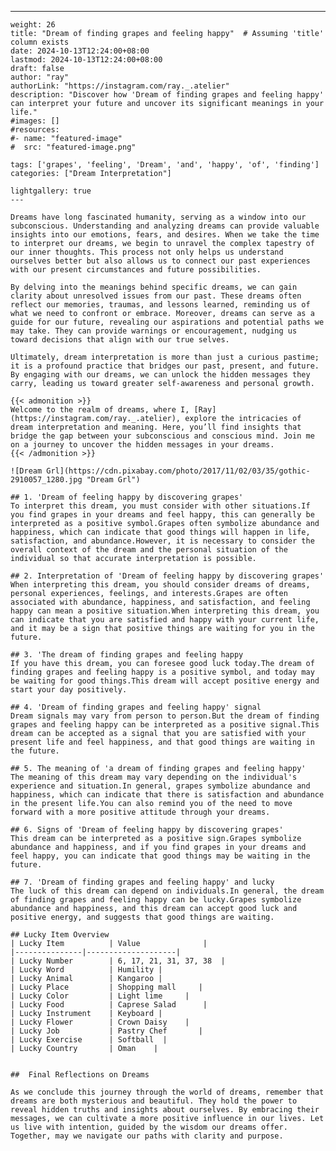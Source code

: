 ---
    weight: 26
    title: "Dream of finding grapes and feeling happy"  # Assuming 'title' column exists
    date: 2024-10-13T12:24:00+08:00
    lastmod: 2024-10-13T12:24:00+08:00
    draft: false
    author: "ray"
    authorLink: "https://instagram.com/ray._.atelier"
    description: "Discover how 'Dream of finding grapes and feeling happy' can interpret your future and uncover its significant meanings in your life."
    #images: []
    #resources:
    #- name: "featured-image"
    #  src: "featured-image.png"
    
    tags: ['grapes', 'feeling', 'Dream', 'and', 'happy', 'of', 'finding']
    categories: ["Dream Interpretation"]
    
    lightgallery: true
    ---
    
    Dreams have long fascinated humanity, serving as a window into our subconscious. Understanding and analyzing dreams can provide valuable insights into our emotions, fears, and desires. When we take the time to interpret our dreams, we begin to unravel the complex tapestry of our inner thoughts. This process not only helps us understand ourselves better but also allows us to connect our past experiences with our present circumstances and future possibilities.
    
    By delving into the meanings behind specific dreams, we can gain clarity about unresolved issues from our past. These dreams often reflect our memories, traumas, and lessons learned, reminding us of what we need to confront or embrace. Moreover, dreams can serve as a guide for our future, revealing our aspirations and potential paths we may take. They can provide warnings or encouragement, nudging us toward decisions that align with our true selves.
    
    Ultimately, dream interpretation is more than just a curious pastime; it is a profound practice that bridges our past, present, and future. By engaging with our dreams, we can unlock the hidden messages they carry, leading us toward greater self-awareness and personal growth.
    
    {{< admonition >}}
    Welcome to the realm of dreams, where I, [Ray](https://instagram.com/ray._.atelier), explore the intricacies of dream interpretation and meaning. Here, you’ll find insights that bridge the gap between your subconscious and conscious mind. Join me on a journey to uncover the hidden messages in your dreams.
    {{< /admonition >}}
    
    ![Dream Grl](https://cdn.pixabay.com/photo/2017/11/02/03/35/gothic-2910057_1280.jpg "Dream Grl")
    
    ## 1. 'Dream of feeling happy by discovering grapes'
    To interpret this dream, you must consider with other situations.If you find grapes in your dreams and feel happy, this can generally be interpreted as a positive symbol.Grapes often symbolize abundance and happiness, which can indicate that good things will happen in life, satisfaction, and abundance.However, it is necessary to consider the overall context of the dream and the personal situation of the individual so that accurate interpretation is possible.
    
    ## 2. Interpretation of 'Dream of feeling happy by discovering grapes'
    When interpreting this dream, you should consider dreams of dreams, personal experiences, feelings, and interests.Grapes are often associated with abundance, happiness, and satisfaction, and feeling happy can mean a positive situation.When interpreting this dream, you can indicate that you are satisfied and happy with your current life, and it may be a sign that positive things are waiting for you in the future.
    
    ## 3. 'The dream of finding grapes and feeling happy
    If you have this dream, you can foresee good luck today.The dream of finding grapes and feeling happy is a positive symbol, and today may be waiting for good things.This dream will accept positive energy and start your day positively.
    
    ## 4. 'Dream of finding grapes and feeling happy' signal
    Dream signals may vary from person to person.But the dream of finding grapes and feeling happy can be interpreted as a positive signal.This dream can be accepted as a signal that you are satisfied with your present life and feel happiness, and that good things are waiting in the future.
    
    ## 5. The meaning of 'a dream of finding grapes and feeling happy'
    The meaning of this dream may vary depending on the individual's experience and situation.In general, grapes symbolize abundance and happiness, which can indicate that there is satisfaction and abundance in the present life.You can also remind you of the need to move forward with a more positive attitude through your dreams.
    
    ## 6. Signs of 'Dream of feeling happy by discovering grapes'
    This dream can be interpreted as a positive sign.Grapes symbolize abundance and happiness, and if you find grapes in your dreams and feel happy, you can indicate that good things may be waiting in the future.
    
    ## 7. 'Dream of finding grapes and feeling happy' and lucky
    The luck of this dream can depend on individuals.In general, the dream of finding grapes and feeling happy can be lucky.Grapes symbolize abundance and happiness, and this dream can accept good luck and positive energy, and suggests that good things are waiting.
    
    ## Lucky Item Overview
    | Lucky Item          | Value              |
    |---------------|--------------------|
    | Lucky Number        | 6, 17, 21, 31, 37, 38  |
    | Lucky Word          | Humility |
    | Lucky Animal        | Kangaroo |
    | Lucky Place         | Shopping mall     |
    | Lucky Color         | Light lime     |
    | Lucky Food          | Caprese Salad      |
    | Lucky Instrument    | Keyboard |
    | Lucky Flower        | Crown Daisy    |
    | Lucky Job           | Pastry Chef       |
    | Lucky Exercise      | Softball  |
    | Lucky Country       | Oman    |
    
    
    ##  Final Reflections on Dreams
    
    As we conclude this journey through the world of dreams, remember that dreams are both mysterious and beautiful. They hold the power to reveal hidden truths and insights about ourselves. By embracing their messages, we can cultivate a more positive influence in our lives. Let us live with intention, guided by the wisdom our dreams offer. Together, may we navigate our paths with clarity and purpose.
    